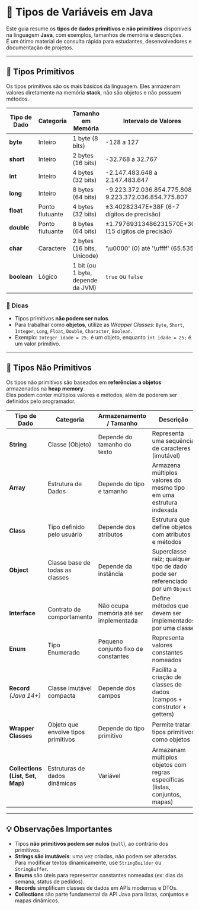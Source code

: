 # 🧮 Tipos de Variáveis em Java

Este guia resume os **tipos de dados primitivos e não primitivos** disponíveis na linguagem **Java**, com exemplos, tamanhos de memória e descrições.  
É um ótimo material de consulta rápida para estudantes, desenvolvedores e documentação de projetos.

---

## 🔹 Tipos Primitivos

Os tipos primitivos são os mais básicos da linguagem. Eles armazenam valores diretamente na memória **stack**, não são objetos e não possuem métodos.

| Tipo de Dado | Categoria | Tamanho em Memória | Intervalo de Valores | Exemplo de Declaração |
|---------------|------------|--------------------|----------------------|------------------------|
| **byte** | Inteiro | 1 byte (8 bits) | -128 a 127 | `byte idade = 25;` |
| **short** | Inteiro | 2 bytes (16 bits) | -32.768 a 32.767 | `short ano = 2025;` |
| **int** | Inteiro | 4 bytes (32 bits) | -2.147.483.648 a 2.147.483.647 | `int populacao = 1000000;` |
| **long** | Inteiro | 8 bytes (64 bits) | -9.223.372.036.854.775.808 a 9.223.372.036.854.775.807 | `long distancia = 9876543210L;` |
| **float** | Ponto flutuante | 4 bytes (32 bits) | ±3.40282347E+38F (6-7 dígitos de precisão) | `float preco = 19.99f;` |
| **double** | Ponto flutuante | 8 bytes (64 bits) | ±1.79769313486231570E+308 (15 dígitos de precisão) | `double pi = 3.14159265358979;` |
| **char** | Caractere | 2 bytes (16 bits, Unicode) | '\u0000' (0) até '\uffff' (65.535) | `char letra = 'A';` |
| **boolean** | Lógico | 1 bit (ou 1 byte, depende da JVM) | `true` ou `false` | `boolean ativo = true;` |

### 🧠 Dicas
- Tipos primitivos **não podem ser nulos**.
- Para trabalhar como **objetos**, utilize as *Wrapper Classes*: `Byte`, `Short`, `Integer`, `Long`, `Float`, `Double`, `Character`, `Boolean`.
- Exemplo: `Integer idade = 25;` é um objeto, enquanto `int idade = 25;` é um valor primitivo.

---

## 🔸 Tipos Não Primitivos

Os tipos não primitivos são baseados em **referências a objetos** armazenados na **heap memory**.  
Eles podem conter múltiplos valores e métodos, além de poderem ser definidos pelo programador.

| Tipo de Dado | Categoria | Armazenamento / Tamanho | Descrição | Exemplo de Declaração |
|---------------|------------|--------------------------|------------|------------------------|
| **String** | Classe (Objeto) | Depende do tamanho do texto | Representa uma sequência de caracteres (imutável) | `String nome = "Jackson";` |
| **Array** | Estrutura de Dados | Depende do tipo e tamanho | Armazena múltiplos valores do mesmo tipo em uma estrutura indexada | `int[] numeros = {1, 2, 3, 4};` |
| **Class** | Tipo definido pelo usuário | Depende dos atributos | Estrutura que define objetos com atributos e métodos | `class Pessoa { String nome; int idade; }` |
| **Object** | Classe base de todas as classes | Depende da instância | Superclasse raiz; qualquer tipo de dado pode ser referenciado por um `Object` | `Object obj = "Texto";` |
| **Interface** | Contrato de comportamento | Não ocupa memória até ser implementada | Define métodos que devem ser implementados por uma classe | `interface Animal { void emitirSom(); }` |
| **Enum** | Tipo Enumerado | Pequeno conjunto fixo de constantes | Representa valores constantes nomeados | `enum Dia { SEG, TER, QUA, QUI, SEX, SAB, DOM }` |
| **Record** *(Java 14+)* | Classe imutável compacta | Depende dos campos | Facilita a criação de classes de dados (campos + construtor + getters) | `record Ponto(int x, int y) {}` |
| **Wrapper Classes** | Objeto que envolve tipos primitivos | Depende do tipo primitivo | Permite tratar tipos primitivos como objetos | `Integer idade = 30; Double salario = 2500.75;` |
| **Collections (List, Set, Map)** | Estruturas de dados dinâmicas | Variável | Armazenam múltiplos objetos com regras específicas (listas, conjuntos, mapas) | `List<String> nomes = List.of("Ana", "João");` |

---

## 💡 Observações Importantes

- Tipos **não primitivos podem ser nulos** (`null`), ao contrário dos primitivos.
- **Strings são imutáveis**: uma vez criadas, não podem ser alteradas.  
  Para modificar textos dinamicamente, use `StringBuilder` ou `StringBuffer`.
- **Enums** são úteis para representar constantes nomeadas (ex: dias da semana, status de pedidos).
- **Records** simplificam classes de dados em APIs modernas e DTOs.
- **Collections** são parte fundamental da API Java para listas, conjuntos e mapas dinâmicos.
